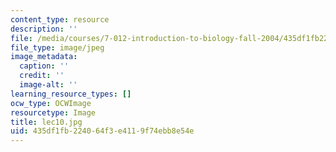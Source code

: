 ```yaml
---
content_type: resource
description: ''
file: /media/courses/7-012-introduction-to-biology-fall-2004/435df1fb224064f3e4119f74ebb8e54e_lec10.jpg
file_type: image/jpeg
image_metadata:
  caption: ''
  credit: ''
  image-alt: ''
learning_resource_types: []
ocw_type: OCWImage
resourcetype: Image
title: lec10.jpg
uid: 435df1fb-2240-64f3-e411-9f74ebb8e54e
---
```

